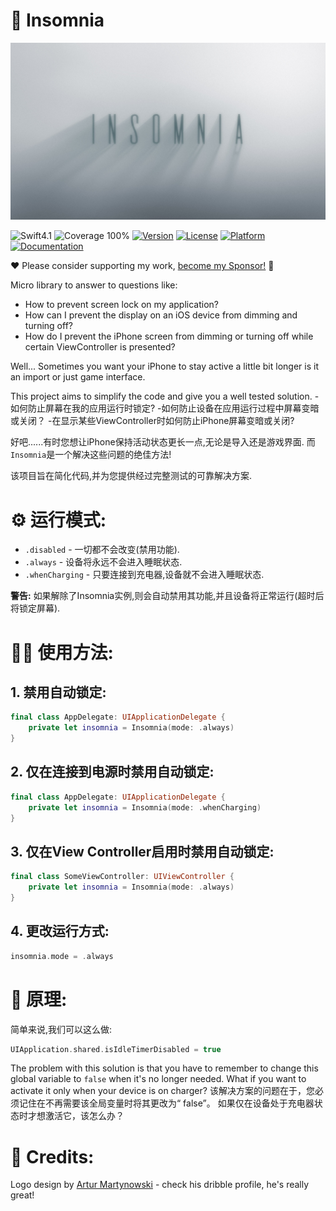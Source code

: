🌃 Insomnia
===========

![Insomnia Logo](Insomnia.jpg)

![Swift4.1](https://img.shields.io/badge/%20in-swift%205.0-orange.svg)
![Coverage 100%](https://img.shields.io/badge/coverage-100%25-green.svg)
[![Version](https://img.shields.io/cocoapods/v/Insomnia.svg?style=flat)](http://cocoadocs.org/docsets/Insomnia)
[![License](https://img.shields.io/cocoapods/l/Insomnia.svg?style=flat)](http://cocoadocs.org/docsets/Insomnia)
[![Platform](https://img.shields.io/cocoapods/p/Insomnia.svg?style=flat)](http://cocoadocs.org/docsets/Insomnia)
[![Documentation](https://img.shields.io/cocoapods/metrics/doc-percent/Insomnia.svg?style=flat)](http://cocoadocs.org/docsets/Insomnia)

❤️ Please consider supporting my work, [become my Sponsor!](https://github.com/sponsors/ochococo) 🙏

Micro library to answer to questions like:

- How to prevent screen lock on my application?
- How can I prevent the display on an iOS device from dimming and turning off?
- How do I prevent the iPhone screen from dimming or turning off while certain ViewController is presented?

Well... Sometimes you want your iPhone to stay active a little bit longer is it an import or just game interface.

This project aims to simplify the code and give you a well tested solution.
-如何防止屏幕在我的应用运行时锁定?
-如何防止设备在应用运行过程中屏幕变暗或关闭？
-在显示某些ViewController时如何防止iPhone屏幕变暗或关闭?

好吧......有时您想让iPhone保持活动状态更长一点,无论是导入还是游戏界面.
而`Insomnia`是一个解决这些问题的绝佳方法!

该项目旨在简化代码,并为您提供经过完整测试的可靠解决方案.

⚙ 运行模式:
========

- `.disabled` - 一切都不会改变(禁用功能).
- `.always` - 设备将永远不会进入睡眠状态.
- `.whenCharging` - 只要连接到充电器,设备就不会进入睡眠状态.

**警告:** 如果解除了Insomnia实例,则会自动禁用其功能,并且设备将正常运行(超时后将锁定屏幕).


👨‍💻 使用方法:
=========

## 1. 禁用自动锁定:

```swift
final class AppDelegate: UIApplicationDelegate {
	private let insomnia = Insomnia(mode: .always)
}

```

## 2. 仅在连接到电源时禁用自动锁定:

```swift
final class AppDelegate: UIApplicationDelegate {
	private let insomnia = Insomnia(mode: .whenCharging)
}
```

## 3. 仅在View Controller启用时禁用自动锁定:

```swift
final class SomeViewController: UIViewController {
	private let insomnia = Insomnia(mode: .always)
}
```

## 4. 更改运行方式:

```swift
insomnia.mode = .always
```

🤔 原理:
=============

简单来说,我们可以这么做:

```swift
UIApplication.shared.isIdleTimerDisabled = true
```

The problem with this solution is that you have to remember to change this global variable to `false` when it's no longer needed. 
What if you want to activate it only when your device is on charger? 
该解决方案的问题在于，您必须记住在不再需要该全局变量时将其更改为“ false”。
如果仅在设备处于充电器状态时才想激活它，该怎么办？

👏 Credits:
===========


Logo design by [Artur Martynowski](https://dribbble.com/artur-martynowski) - check his dribble profile, he's really great!
